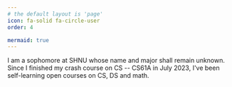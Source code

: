 ```yaml
---
# the default layout is 'page'
icon: fa-solid fa-circle-user
order: 4

mermaid: true
---
```

I am a sophomore at SHNU whose name and major shall remain unknown. Since I finished my crash course on CS -- CS61A in July 2023, I've been self-learning open courses on CS, DS and math.

<!-- Below is a diagram of my schedule. (This may not get rendered on phones)

```mermaid
gantt
  title  Course Schedule
  dateFormat MM-DD
  axisFormat %m

  school day  :	milestone, 09-10, 1m
  winter break: milestone, w, 2024-01-14, 1m

  section math
  18.06 			: crit, a, 07-25, 63d
  18.01       : crit, b, 10-01, 100d
  EECS70      : crit, d, 10-14, 90d

  section tech
  CS61B 			:		61b,	07-31, 100d

  section other
  Data8 			: active, d8, 07-25, 110d
``` -->